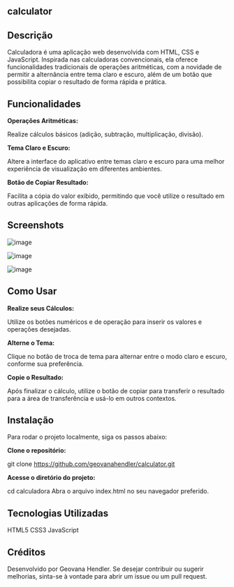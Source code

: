 ﻿## calculator

## **Descrição**
 
Calculadora é uma aplicação web desenvolvida com HTML, CSS e JavaScript. Inspirada nas calculadoras convencionais, ela oferece funcionalidades tradicionais de operações aritméticas, com a novidade de permitir a alternância entre tema claro e escuro, além de um botão que possibilita copiar o resultado de forma rápida e prática.

## **Funcionalidades**

**Operações Aritméticas:**

Realize cálculos básicos (adição, subtração, multiplicação, divisão).

**Tema Claro e Escuro:**

Altere a interface do aplicativo entre temas claro e escuro para uma melhor experiência de visualização em diferentes ambientes.

**Botão de Copiar Resultado:**

Facilita a cópia do valor exibido, permitindo que você utilize o resultado em outras aplicações de forma rápida.

## **Screenshots**
![image](https://github.com/user-attachments/assets/ba20cd01-28b5-4612-8f7e-ae2b8ac61236)

![image](https://github.com/user-attachments/assets/fd1ce004-4be2-4f70-9586-02e982420f93)

![image](https://github.com/user-attachments/assets/c147cfb1-ed9d-43c9-a346-7068944e07f7)

## **Como Usar**

**Realize seus Cálculos:**

Utilize os botões numéricos e de operação para inserir os valores e operações desejadas.

**Alterne o Tema:**

Clique no botão de troca de tema para alternar entre o modo claro e escuro, conforme sua preferência.

**Copie o Resultado:**

Após finalizar o cálculo, utilize o botão de copiar para transferir o resultado para a área de transferência e usá-lo em outros contextos.

## **Instalação**

Para rodar o projeto localmente, siga os passos abaixo:

**Clone o repositório:**

git clone https://github.com/geovanahendler/calculator.git

**Acesse o diretório do projeto:**

cd calculadora
Abra o arquivo index.html no seu navegador preferido.

## **Tecnologias Utilizadas**
HTML5
CSS3
JavaScript

## **Créditos**
Desenvolvido por Geovana Hendler. Se desejar contribuir ou sugerir melhorias, sinta-se à vontade para abrir um issue ou um pull request.


